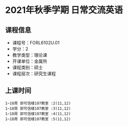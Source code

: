 # 2021年秋季学期 日常交流英语 






## 课程信息

- 课程号：FORL6102U.01
- 学分：2
- 教学类型：理论课
- 开课单位：金属所
- 课程类别：硕士
- 课程层次：研究生课程

## 上课时间

```
1~18周 郭可信楼107教室 :2(11,12)
1~18周 郭可信楼107教室 :3(11,12)
1~18周 郭可信楼107教室 :4(11,12)
1~18周 郭可信楼107教室 :5(11,12)
```

